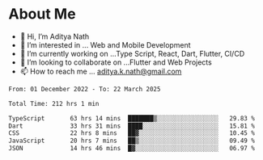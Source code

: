# About Me

- 👋 Hi, I’m Aditya Nath
- 👀 I’m interested in ... Web and Mobile Development
- 🌱 I’m currently working on ...Type Script, React, Dart, Flutter, CI/CD
- 💞️ I’m looking to collaborate on ...Flutter and Web Projects
- 📫 How to reach me ... aditya.k.nath@gmail.com

<!--START_SECTION:waka-->

```txt
From: 01 December 2022 - To: 22 March 2025

Total Time: 212 hrs 1 min

TypeScript       63 hrs 14 mins  ███████▒░░░░░░░░░░░░░░░░░   29.83 %
Dart             33 hrs 31 mins  ████░░░░░░░░░░░░░░░░░░░░░   15.81 %
CSS              22 hrs 8 mins   ██▓░░░░░░░░░░░░░░░░░░░░░░   10.45 %
JavaScript       20 hrs 7 mins   ██▒░░░░░░░░░░░░░░░░░░░░░░   09.49 %
JSON             14 hrs 46 mins  █▓░░░░░░░░░░░░░░░░░░░░░░░   06.97 %
```

<!--END_SECTION:waka-->

<!---
kronosking007/kronosking007 is a ✨ special ✨ repository because its `README.md` (this file) appears on your GitHub profile.
You can click the Preview link to take a look at your changes.
--->
